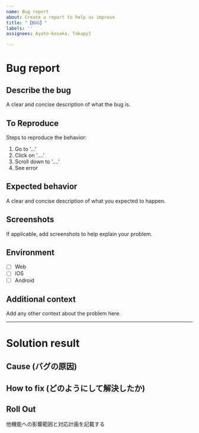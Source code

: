 ```yaml
---
name: Bug report
about: Create a report to help us improve
title: "【BUG】"
labels: ''
assignees: Ayato-kosaka, Takapy1

---
```


# Bug report
## Describe the bug
A clear and concise description of what the bug is.

## To Reproduce
Steps to reproduce the behavior:
1. Go to '...'
2. Click on '....'
3. Scroll down to '....'
4. See error

## Expected behavior
A clear and concise description of what you expected to happen.

## Screenshots
If applicable, add screenshots to help explain your problem.

## Environment
 - [ ] Web
 - [ ] iOS
 - [ ] Android

## Additional context
Add any other context about the problem here.



----------------------------------------------------------------------
# Solution result
## Cause (バグの原因)

## How to fix (どのようにして解決したか)

## Roll Out
他機能への影響範囲と対応計画を記載する

